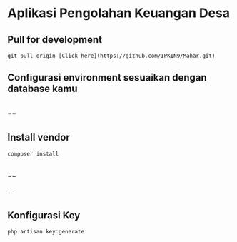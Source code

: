 # Aplikasi Pengolahan Keuangan Desa

## Pull for development

```
git pull origin [Click here](https://github.com/IPKIN9/Mahar.git)
```
Configurasi environment sesuaikan dengan database kamu
--
--
--
## Install vendor

```
composer install
```
--
--
--
## Konfigurasi Key

```
php artisan key:generate
```
